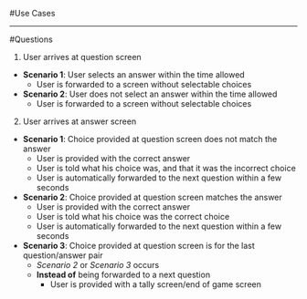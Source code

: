 #Use Cases

---
#Questions
1. User arrives at question screen
+ __Scenario 1__: User selects an answer within the time allowed
    - User is forwarded to a screen without selectable choices
+ __Scenario 2__: User does not select an answer within the time allowed
    - User is forwarded to a screen without selectable choices
2. User arrives at answer screen
+ __Scenario 1__: Choice provided at question screen does not match the answer
    - User is provided with the correct answer
    - User is told what his choice was, and that it was the incorrect choice
    - User is automatically forwarded to the next question within a few seconds
+ __Scenario 2__: Choice provided at question screen matches the answer
    - User is provided with the correct answer
    - User is told what his choice was the correct choice
    - User is automatically forwarded to the next question within a few seconds
+ __Scenario 3__: Choice provided at question screen is for the last question/answer pair
    - _Scenario 2_ or _Scenario 3_ occurs
    -  __Instead of__ being forwarded to a next question
        - User is provided with a tally screen/end of game screen